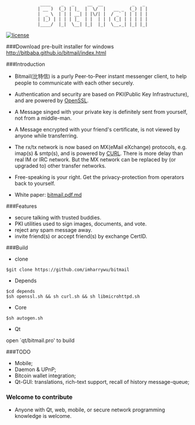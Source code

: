                  ____    _   _     __  __           _   _ 
                | __ )  (_) | |_  |  \/  |   __ _  (_) | |
                |  _ \  | | | __| | |\/| |  / _` | | | | |
                | |_) | | | | |_  | |  | | | (_| | | | | |
                |____/  |_|  \__| |_|  |_|  \__,_| |_| |_|

                
                

[![license](https://img.shields.io/badge/license-BSD-green.svg?style=flat)](https://github.com/imharrywu/bitmail/edit/master/LICENSE)

###Download pre-built installer for windows
http://bitbaba.github.io/bitmail/index.html

###Introduction
- Bitmail(比特信) is a purly Peer-to-Peer instant messenger client, to help people to communicate with each other securely. 

- Authentication and security are based on PKI(Public Key Infrastructure), and are powered by [OpenSSL](https://github.com/openssl/openssl). 

- A Message singed with your private key is definitely sent from yourself, not from a middle-man.

- A Message encrypted with your friend's certificate, is not viewed by anyone while transferring.

- The rx/tx network is now based on MX(eMail eXchange) protocols, e.g. imap(s) & smtp(s), and is powered by [CURL](https://github.com/bagder/curl). There is more delay than real IM or IRC network. But the MX network can be replaced by (or upgraded to) other transfer networks. 

- Free-speaking is your right. Get the privacy-protection from operators back to yourself.

- White paper: [bitmail.pdf.md](./doc/bitmail.pdf.md)
    
###Features
- secure talking with trusted buddies.
- PKI utilities used to sign images, documents, and vote.
- reject any spam message away.
- invite friend(s) or accept friend(s) by exchange CertID.

###Build

- clone

```
$git clone https://github.com/imharrywu/bitmail
```

- Depends

```
$cd depends
$sh openssl.sh && sh curl.sh && sh libmicrohttpd.sh
```

- Core

```
$sh autogen.sh
```

- Qt

open \`qt/bitmail.pro' to build


###TODO
- Mobile;
- Daemon & UPnP;
- Bitcoin wallet integration;
- Qt-GUI: translations, rich-text support, recall of history message-queue;


### Welcome to contribute
- Anyone with Qt, web, mobile, or secure network programming knowledge is welcome.
                           
